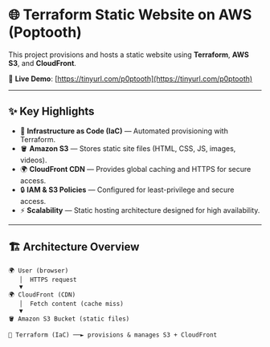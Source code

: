 # 🌐 Terraform Static Website on AWS (Poptooth)

This project provisions and hosts a static website using **Terraform**, **AWS S3**, and **CloudFront**.

🔗 **Live Demo**: [https://tinyurl.com/p0ptooth](https://tinyurl.com/p0ptooth)

---

## ✨ Key Highlights
- 📜 **Infrastructure as Code (IaC)** — Automated provisioning with Terraform.  
- 🪣 **Amazon S3** — Stores static site files (HTML, CSS, JS, images, videos).  
- 🌍 **CloudFront CDN** — Provides global caching and HTTPS for secure access.  
- 🔒 **IAM & S3 Policies** — Configured for least-privilege and secure access.  
- ⚡ **Scalability** — Static hosting architecture designed for high availability.  

---

## 🏗️ Architecture Overview

```text
🌍 User (browser)
   │  HTTPS request
   ▼
🌍 CloudFront (CDN)
   │  Fetch content (cache miss)
   ▼
🪣 Amazon S3 Bucket (static files)

📜 Terraform (IaC) ──► provisions & manages S3 + CloudFront
